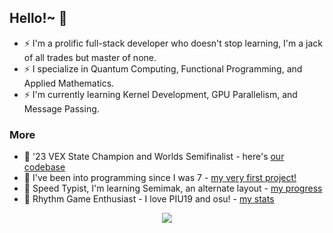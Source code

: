 ## Hello!~ 👋
- ⚡ I'm a prolific full-stack developer who doesn't stop learning, I'm a jack of all trades but master of none.
- ⚡ I specialize in Quantum Computing, Functional Programming, and Applied Mathematics. 
- ⚡ I'm currently learning Kernel Development, GPU Parallelism, and Message Passing.
### More
- 🌟 '23 VEX State Champion and Worlds Semifinalist - here's [our codebase](https://github.com/hiibolt/355V-Development)
- 🌟 I've been into programming since I was 7 - [my very first project!](https://www.khanacademy.org/computer-programming/button-function/6752085105180672)
- 🌟 Speed Typist, I'm learning Semimak, an alternate layout - [my progress](https://monkeytype.com/profile/BoltR6)
- 🌟 Rhythm Game Enthusiast - I love PIU19 and osu! - [my stats](https://osu.ppy.sh/users/18734275)

<p align="center">
  <img src="[http://some_place.com/image.png](https://github-readme-stats.vercel.app/api/top-langs/?username=hiibolt&langs_count=6&theme=transparent&hide_progress=true)" />
</p>
<!--
**hiibolt/hiibolt** is a ✨ _special_ ✨ repository because its `README.md` (this file) appears on your GitHub profile.

Here are some ideas to get you started:

- 🔭 I’m currently working on ...
- 🌱 I’m currently learning ...
- 👯 I’m looking to collaborate on ...
- 🤔 I’m looking for help with ...
- 💬 Ask me about ...
- 📫 How to reach me: ...
- 😄 Pronouns: ...
- ⚡ Fun fact: ...
-->
